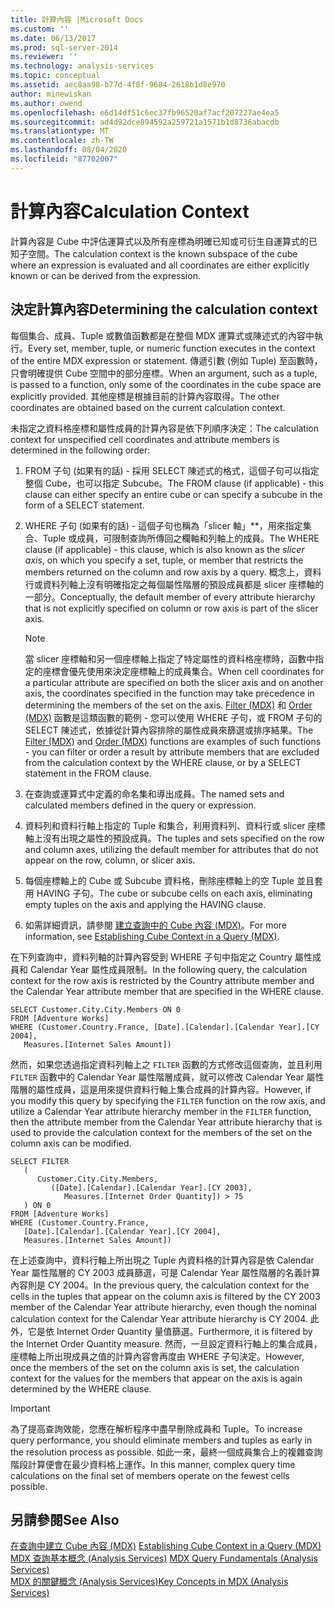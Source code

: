 ```yaml
---
title: 計算內容 |Microsoft Docs
ms.custom: ''
ms.date: 06/13/2017
ms.prod: sql-server-2014
ms.reviewer: ''
ms.technology: analysis-services
ms.topic: conceptual
ms.assetid: aec8aa98-b77d-4f8f-9684-2618b1d8e970
author: minewiskan
ms.author: owend
ms.openlocfilehash: e6d14df51c6ec37fb96520af7acf207227ae4ea5
ms.sourcegitcommit: ad4d92dce894592a259721a1571b1d8736abacdb
ms.translationtype: MT
ms.contentlocale: zh-TW
ms.lasthandoff: 08/04/2020
ms.locfileid: "87702007"
---
```

# <a name="calculation-context"></a><span data-ttu-id="87e41-102">計算內容</span><span class="sxs-lookup"><span data-stu-id="87e41-102">Calculation Context</span></span>
  <span data-ttu-id="87e41-103">計算內容是 Cube 中評估運算式以及所有座標為明確已知或可衍生自運算式的已知子空間。</span><span class="sxs-lookup"><span data-stu-id="87e41-103">The calculation context is the known subspace of the cube where an expression is evaluated and all coordinates are either explicitly known or can be derived from the expression.</span></span>  
  
## <a name="determining-the-calculation-context"></a><span data-ttu-id="87e41-104">決定計算內容</span><span class="sxs-lookup"><span data-stu-id="87e41-104">Determining the calculation context</span></span>  
 <span data-ttu-id="87e41-105">每個集合、成員、Tuple 或數值函數都是在整個 MDX 運算式或陳述式的內容中執行。</span><span class="sxs-lookup"><span data-stu-id="87e41-105">Every set, member, tuple, or numeric function executes in the context of the entire MDX expression or statement.</span></span> <span data-ttu-id="87e41-106">傳遞引數 (例如 Tuple) 至函數時，只會明確提供 Cube 空間中的部分座標。</span><span class="sxs-lookup"><span data-stu-id="87e41-106">When an argument, such as a tuple, is passed to a function, only some of the coordinates in the cube space are explicitly provided.</span></span> <span data-ttu-id="87e41-107">其他座標是根據目前的計算內容取得。</span><span class="sxs-lookup"><span data-stu-id="87e41-107">The other coordinates are obtained based on the current calculation context.</span></span>  
  
 <span data-ttu-id="87e41-108">未指定之資料格座標和屬性成員的計算內容是依下列順序決定：</span><span class="sxs-lookup"><span data-stu-id="87e41-108">The calculation context for unspecified cell coordinates and attribute members is determined in the following order:</span></span>  
  
1.  <span data-ttu-id="87e41-109">FROM 子句 (如果有的話) - 採用 SELECT 陳述式的格式，這個子句可以指定整個 Cube，也可以指定 Subcube。</span><span class="sxs-lookup"><span data-stu-id="87e41-109">The FROM clause (if applicable) - this clause can either specify an entire cube or can specify a subcube in the form of a SELECT statement.</span></span>  
  
2.  <span data-ttu-id="87e41-110">WHERE 子句 (如果有的話) - 這個子句也稱為「slicer 軸」\*\*，用來指定集合、Tuple 或成員，可限制查詢所傳回之欄軸和列軸上的成員。</span><span class="sxs-lookup"><span data-stu-id="87e41-110">The WHERE clause (if applicable) - this clause, which is also known as the *slicer axis*, on which you specify a set, tuple, or member that restricts the members returned on the column and row axis by a query.</span></span> <span data-ttu-id="87e41-111">概念上，資料行或資料列軸上沒有明確指定之每個屬性階層的預設成員都是 slicer 座標軸的一部分。</span><span class="sxs-lookup"><span data-stu-id="87e41-111">Conceptually, the default member of every attribute hierarchy that is not explicitly specified on column or row axis is part of the slicer axis.</span></span>  
  
    > [!NOTE]  
    >  <span data-ttu-id="87e41-112">當 slicer 座標軸和另一個座標軸上指定了特定屬性的資料格座標時，函數中指定的座標會優先使用來決定座標軸上的成員集合。</span><span class="sxs-lookup"><span data-stu-id="87e41-112">When cell coordinates for a particular attribute are specified on both the slicer axis and on another axis, the coordinates specified in the function may take precedence in determining the members of the set on the axis.</span></span> <span data-ttu-id="87e41-113">[Filter (MDX)](/sql/mdx/filter-mdx) 和 [Order (MDX)](/sql/mdx/order-mdx) 函數是這類函數的範例 - 您可以使用 WHERE 子句，或 FROM 子句的 SELECT 陳述式，依據從計算內容排除的屬性成員來篩選或排序結果。</span><span class="sxs-lookup"><span data-stu-id="87e41-113">The [Filter (MDX)](/sql/mdx/filter-mdx) and [Order (MDX)](/sql/mdx/order-mdx) functions are examples of such functions - you can filter or order a result by attribute members that are excluded from the calculation context by the WHERE clause, or by a SELECT statement in the FROM clause.</span></span>  
  
3.  <span data-ttu-id="87e41-114">在查詢或運算式中定義的命名集和導出成員。</span><span class="sxs-lookup"><span data-stu-id="87e41-114">The named sets and calculated members defined in the query or expression.</span></span>  
  
4.  <span data-ttu-id="87e41-115">資料列和資料行軸上指定的 Tuple 和集合，利用資料列、資料行或 slicer 座標軸上沒有出現之屬性的預設成員。</span><span class="sxs-lookup"><span data-stu-id="87e41-115">The tuples and sets specified on the row and column axes, utilizing the default member for attributes that do not appear on the row, column, or slicer axis.</span></span>  
  
5.  <span data-ttu-id="87e41-116">每個座標軸上的 Cube 或 Subcube 資料格，刪除座標軸上的空 Tuple 並且套用 HAVING 子句。</span><span class="sxs-lookup"><span data-stu-id="87e41-116">The cube or subcube cells on each axis, eliminating empty tuples on the axis and applying the HAVING clause.</span></span>  
  
6.  <span data-ttu-id="87e41-117">如需詳細資訊，請參閱 [建立查詢中的 Cube 內容 &#40;MDX&#41;](establishing-cube-context-in-a-query-mdx.md)。</span><span class="sxs-lookup"><span data-stu-id="87e41-117">For more information, see [Establishing Cube Context in a Query &#40;MDX&#41;](establishing-cube-context-in-a-query-mdx.md).</span></span>  
  
 <span data-ttu-id="87e41-118">在下列查詢中，資料列軸的計算內容受到 WHERE 子句中指定之 Country 屬性成員和 Calendar Year 屬性成員限制。</span><span class="sxs-lookup"><span data-stu-id="87e41-118">In the following query, the calculation context for the row axis is restricted by the Country attribute member and the Calendar Year attribute member that are specified in the WHERE clause.</span></span>  
  
```  
SELECT Customer.City.City.Members ON 0  
FROM [Adventure Works]  
WHERE (Customer.Country.France, [Date].[Calendar].[Calendar Year].[CY 2004],  
   Measures.[Internet Sales Amount])  
```  
  
 <span data-ttu-id="87e41-119">然而，如果您透過指定資料列軸上之 `FILTER` 函數的方式修改這個查詢，並且利用 `FILTER` 函數中的 Calendar Year 屬性階層成員，就可以修改 Calendar Year 屬性階層的屬性成員，這是用來提供資料行軸上集合成員的計算內容。</span><span class="sxs-lookup"><span data-stu-id="87e41-119">However, if you modify this query by specifying the `FILTER` function on the row axis, and utilize a Calendar Year attribute hierarchy member in the `FILTER` function, then the attribute member from the Calendar Year attribute hierarchy that is used to provide the calculation context for the members of the set on the column axis can be modified.</span></span>  
  
```  
SELECT FILTER  
   (  
      Customer.City.City.Members,   
         ([Date].[Calendar].[Calendar Year].[CY 2003],  
            Measures.[Internet Order Quantity]) > 75   
   ) ON 0  
FROM [Adventure Works]  
WHERE (Customer.Country.France,  
   [Date].[Calendar].[Calendar Year].[CY 2004],  
   Measures.[Internet Sales Amount])  
```  
  
 <span data-ttu-id="87e41-120">在上述查詢中，資料行軸上所出現之 Tuple 內資料格的計算內容是依 Calendar Year 屬性階層的 CY 2003 成員篩選，可是 Calendar Year 屬性階層的名義計算內容則是 CY 2004。</span><span class="sxs-lookup"><span data-stu-id="87e41-120">In the previous query, the calculation context for the cells in the tuples that appear on the column axis is filtered by the CY 2003 member of the Calendar Year attribute hierarchy, even though the nominal calculation context for the Calendar Year attribute hierarchy is CY 2004.</span></span> <span data-ttu-id="87e41-121">此外，它是依 Internet Order Quantity 量值篩選。</span><span class="sxs-lookup"><span data-stu-id="87e41-121">Furthermore, it is filtered by the Internet Order Quantity measure.</span></span> <span data-ttu-id="87e41-122">然而，一旦設定資料行軸上的集合成員，座標軸上所出現成員之值的計算內容會再度由 WHERE 子句決定。</span><span class="sxs-lookup"><span data-stu-id="87e41-122">However, once the members of the set on the column axis is set, the calculation context for the values for the members that appear on the axis is again determined by the WHERE clause.</span></span>  
  
> [!IMPORTANT]  
>  <span data-ttu-id="87e41-123">為了提高查詢效能，您應在解析程序中盡早刪除成員和 Tuple。</span><span class="sxs-lookup"><span data-stu-id="87e41-123">To increase query performance, you should eliminate members and tuples as early in the resolution process as possible.</span></span> <span data-ttu-id="87e41-124">如此一來，最終一個成員集合上的複雜查詢階段計算便會在最少資料格上運作。</span><span class="sxs-lookup"><span data-stu-id="87e41-124">In this manner, complex query time calculations on the final set of members operate on the fewest cells possible.</span></span>  
  
## <a name="see-also"></a><span data-ttu-id="87e41-125">另請參閱</span><span class="sxs-lookup"><span data-stu-id="87e41-125">See Also</span></span>  
 <span data-ttu-id="87e41-126">[在查詢中建立 Cube 內容 &#40;MDX&#41;](establishing-cube-context-in-a-query-mdx.md) </span><span class="sxs-lookup"><span data-stu-id="87e41-126">[Establishing Cube Context in a Query &#40;MDX&#41;](establishing-cube-context-in-a-query-mdx.md) </span></span>  
 <span data-ttu-id="87e41-127">[MDX 查詢基本概念 &#40;Analysis Services&#41;](mdx-query-fundamentals-analysis-services.md) </span><span class="sxs-lookup"><span data-stu-id="87e41-127">[MDX Query Fundamentals &#40;Analysis Services&#41;](mdx-query-fundamentals-analysis-services.md) </span></span>  
 [<span data-ttu-id="87e41-128">MDX 的關鍵概念 &#40;Analysis Services&#41;</span><span class="sxs-lookup"><span data-stu-id="87e41-128">Key Concepts in MDX &#40;Analysis Services&#41;</span></span>](../key-concepts-in-mdx-analysis-services.md)  
  
  
